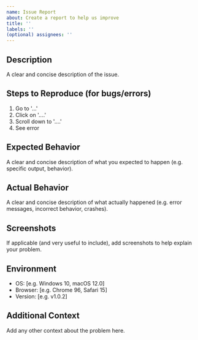 ```yaml
---
name: Issue Report
about: Create a report to help us improve
title: ''
labels: ''
(optional) assignees: ''
---
```


## Description
<!-- Mandatory -->
A clear and concise description of the issue.

## Steps to Reproduce (for bugs/errors)
<!-- Mandatory -->
1. Go to '...'
2. Click on '....'
3. Scroll down to '....'
4. See error

## Expected Behavior
<!-- Mandatory -->
A clear and concise description of what you expected to happen (e.g. specific output, behavior).

## Actual Behavior
<!-- Mandatory -->
A clear and concise description of what actually happened (e.g. error messages, incorrect behavior, crashes).

## Screenshots
<!-- Optional -->
If applicable (and very useful to include), add screenshots to help explain your problem.

## Environment
<!-- Mandatory -->
- OS: [e.g. Windows 10, macOS 12.0]
- Browser: [e.g. Chrome 96, Safari 15]
- Version: [e.g. v1.0.2]

## Additional Context
<!-- Optional -->
Add any other context about the problem here.